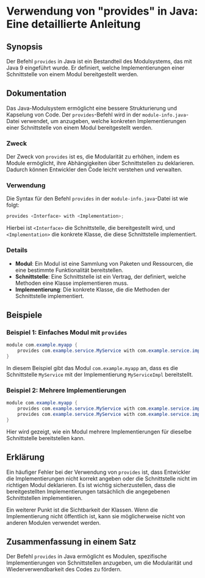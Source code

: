 <!--
Meta Description: # Verwendung von "provides" in Java: Eine detaillierte Anleitung ## Synopsis Der Befehl `provides` in Java ist ein Bestandteil des Modulsystems, das m...
Meta Keywords: die, provides, der, java, ist
-->

# Verwendung von "provides" in Java: Eine detaillierte Anleitung

## Synopsis
Der Befehl `provides` in Java ist ein Bestandteil des Modulsystems, das mit Java 9 eingeführt wurde. Er definiert, welche Implementierungen einer Schnittstelle von einem Modul bereitgestellt werden.

## Dokumentation
Das Java-Modulsystem ermöglicht eine bessere Strukturierung und Kapselung von Code. Der `provides`-Befehl wird in der `module-info.java`-Datei verwendet, um anzugeben, welche konkreten Implementierungen einer Schnittstelle von einem Modul bereitgestellt werden.

### Zweck
Der Zweck von `provides` ist es, die Modularität zu erhöhen, indem es Module ermöglicht, ihre Abhängigkeiten über Schnittstellen zu deklarieren. Dadurch können Entwickler den Code leicht verstehen und verwalten.

### Verwendung
Die Syntax für den Befehl `provides` in der `module-info.java`-Datei ist wie folgt:

```java
provides <Interface> with <Implementation>;
```

Hierbei ist `<Interface>` die Schnittstelle, die bereitgestellt wird, und `<Implementation>` die konkrete Klasse, die diese Schnittstelle implementiert.

### Details
- **Modul**: Ein Modul ist eine Sammlung von Paketen und Ressourcen, die eine bestimmte Funktionalität bereitstellen.
- **Schnittstelle**: Eine Schnittstelle ist ein Vertrag, der definiert, welche Methoden eine Klasse implementieren muss.
- **Implementierung**: Die konkrete Klasse, die die Methoden der Schnittstelle implementiert.

## Beispiele
### Beispiel 1: Einfaches Modul mit `provides`
```java
module com.example.myapp {
    provides com.example.service.MyService with com.example.service.impl.MyServiceImpl;
}
```

In diesem Beispiel gibt das Modul `com.example.myapp` an, dass es die Schnittstelle `MyService` mit der Implementierung `MyServiceImpl` bereitstellt.

### Beispiel 2: Mehrere Implementierungen
```java
module com.example.myapp {
    provides com.example.service.MyService with com.example.service.impl.MyServiceImpl;
    provides com.example.service.MyService with com.example.service.impl.AnotherServiceImpl;
}
```

Hier wird gezeigt, wie ein Modul mehrere Implementierungen für dieselbe Schnittstelle bereitstellen kann.

## Erklärung
Ein häufiger Fehler bei der Verwendung von `provides` ist, dass Entwickler die Implementierungen nicht korrekt angeben oder die Schnittstelle nicht im richtigen Modul deklarieren. Es ist wichtig sicherzustellen, dass die bereitgestellten Implementierungen tatsächlich die angegebenen Schnittstellen implementieren. 

Ein weiterer Punkt ist die Sichtbarkeit der Klassen. Wenn die Implementierung nicht öffentlich ist, kann sie möglicherweise nicht von anderen Modulen verwendet werden.

## Zusammenfassung in einem Satz
Der Befehl `provides` in Java ermöglicht es Modulen, spezifische Implementierungen von Schnittstellen anzugeben, um die Modularität und Wiederverwendbarkeit des Codes zu fördern.